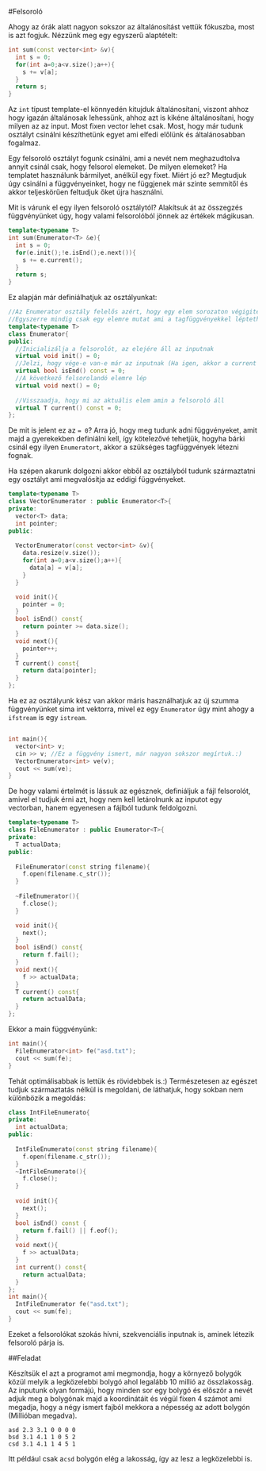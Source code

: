 #Felsoroló

Ahogy az órák alatt nagyon sokszor az általánosítást vettük fókuszba, most is azt fogjuk. Nézzünk meg egy egyszerű alaptételt:

```c++
int sum(const vector<int> &v){
  int s = 0;
  for(int a=0;a<v.size();a++){
    s += v[a];
  }
  return s;
}
```

Az ```int``` típust template-el könnyedén kitujduk általánosítani, viszont ahhoz hogy igazán általánosak lehessünk, ahhoz azt is kikéne általánosítani, hogy milyen az az input. Most fixen vector lehet csak.
Most, hogy már tudunk osztályt csinálni készíthetünk egyet ami elfedi előlünk és általánosabban fogalmaz.

Egy felsoroló osztályt fogunk csinálni, ami a nevét nem meghazudtolva annyit csinál csak, hogy felsorol elemeket. De milyen elemeket? Ha templatet használunk bármilyet, anélkül egy fixet. 
Miért jó ez? Megtudjuk úgy csinálni a függvényeinket, hogy ne függjenek már szinte semmitől és akkor teljeskörűen feltudjuk őket újra használni.

Mit is várunk el egy ilyen felsoroló osztálytól? Alakítsuk át az összegzés függvényünket úgy, hogy valami felsorolóból jönnek az értékek mágikusan.

```c++
template<typename T>
int sum(Enumerator<T> &e){
  int s = 0;
  for(e.init();!e.isEnd();e.next()){
    s += e.current();
  }
  return s;
}
```

Ez alapján már definiálhatjuk az osztályunkat:
```c++
//Az Enumerator osztály felelős azért, hogy egy elem sorozaton végigiteráljon.
//Egyszerre mindig csak egy elemre mutat ami a tagfüggvényekkel léptethető csak előre.
template<typename T>
class Enumerator{
public:
  //Inicializálja a felsorolót, az elejére áll az inputnak
  virtual void init() = 0;
  //Jelzi, hogy vége-e van-e már az inputnak (Ha igen, akkor a current értéke ismeretlen)
  virtual bool isEnd() const = 0;
  //A következő felsorolandó elemre lép
  virtual void next() = 0;
  
  //Visszaadja, hogy mi az aktuális elem amin a felsoroló áll
  virtual T current() const = 0;
};
```
De mit is jelent ez az ```= 0```? Arra jó, hogy meg tudunk adni függvényeket, amit majd a gyerekekben definiálni kell, így kötelezővé tehetjük, hogyha bárki csinál egy ilyen ```Enumeratort```, akkor a szükséges tagfüggvények létezni fognak. 

Ha szépen akarunk dolgozni akkor ebből az osztályból tudunk származtatni egy osztályt ami megvalósítja az eddigi függvényeket.

```c++
template<typename T>
class VectorEnumerator : public Enumerator<T>{
private:
  vector<T> data;
  int pointer;
public:
  
  VectorEnumerator(const vector<int> &v){
    data.resize(v.size());
    for(int a=0;a<v.size();a++){
      data[a] = v[a];
    }
  }

  void init(){
    pointer = 0;
  }
  bool isEnd() const{
    return pointer >= data.size();
  }
  void next(){
    pointer++;
  }
  T current() const{
    return data[pointer];
  }
};
```

Ha ez az osztályunk kész van akkor máris használhatjuk az új szumma függvényünket sima int vektorra, mivel ez egy ```Enumerator``` úgy mint ahogy a ```ifstream``` is egy ```istream```. 
```c++

int main(){
  vector<int> v;
  cin >> v; //Ez a függvény ismert, már nagyon sokszor megírtuk.:)
  VectorEnumerator<int> ve(v);
  cout << sum(ve);
}

```

De hogy valami értelmét is lássuk az egésznek, definiáljuk a fájl felsorolót, amivel el tudjuk érni azt, hogy nem kell letárolnunk az inputot egy vectorban, hanem egyenesen a fájlból tudunk feldolgozni.

```c++
template<typename T>
class FileEnumerator : public Enumerator<T>{
private:
  T actualData;
public:
  
  FileEnumerator(const string filename){
    f.open(filename.c_str());
  }
  
  ~FileEnumerator(){
    f.close();
  }

  void init(){
    next();
  }
  bool isEnd() const{
    return f.fail(); 
  }
  void next(){
    f >> actualData;
  }
  T current() const{
    return actualData;
  }
};
```

Ekkor a main függvényünk:

```c++
int main(){
  FileEnumerator<int> fe("asd.txt");
  cout << sum(fe);
}
```

Tehát optimálisabbak is lettük és rövidebbek is.:)
Természetesen az egészet tudjuk származtatás nélkül is megoldani, de láthatjuk, hogy sokban nem különbözik a megoldás:

```c++
class IntFileEnumerato{
private:
  int actualData;
public:
  
  IntFileEnumerato(const string filename){
    f.open(filename.c_str());
  }
  ~IntFileEnumerato(){
    f.close();
  }
  
  void init(){
    next();
  }
  bool isEnd() const {
    return f.fail() || f.eof(); 
  }
  void next(){
    f >> actualData;
  }
  int current() const{
    return actualData;
  }
};
int main(){
  IntFileEnumerator fe("asd.txt");
  cout << sum(fe);
}
```
Ezeket a felsorolókat szokás hívni, szekvenciális inputnak is, aminek létezik felsoroló párja is.


##Feladat

Készítsük el azt a programot ami megmondja, hogy a környező bolygók közül melyik a legközelebbi bolygó ahol legalább 10 millió az összlakosság.
Az inputunk olyan formájú, hogy minden sor egy bolygó és először a nevét adjuk meg a bolygónak majd a koordinátáit és végül fixen 4 számot ami megadja, hogy a négy ismert fajból mekkora a népesség az adott bolygón (Millióban megadva).
```
asd 2.3 3.1 0 0 0 0  
bsd 3.1 4.1 1 0 5 2
csd 3.1 4.1 1 4 5 1
```
Itt például csak a```csd``` bolygón elég a lakosság, így az lesz a legközelebbi is.
